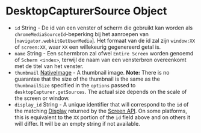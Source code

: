 # DesktopCapturerSource Object

* `id` String - De id van een venster of scherm die gebruikt kan worden als `chromeMediaSourceId`-beperking bij het aanroepen van [`navigator.webkitGetUserMedia`]. Het formaat van de id zal zijn `window:XX` of `screen:XX`, waar `XX` een willekeurig gegenereerd getal is.
* `name` String - Een schermbron zal ofwel `Entire Screen` worden genoemd of `Scherm <index>`, terwijl de naam van een vensterbron overeenkomt met de titel van het venster.
* `thumbnail` [NativeImage](../native-image.md) - A thumbnail image. **Note:** There is no guarantee that the size of the thumbnail is the same as the `thumbnailSize` specified in the `options` passed to `desktopCapturer.getSources`. The actual size depends on the scale of the screen or window.
* `display_id` String - A unique identifier that will correspond to the `id` of the matching [Display](display.md) returned by the [Screen API](../screen.md). On some platforms, this is equivalent to the `XX` portion of the `id` field above and on others it will differ. It will be an empty string if not available.